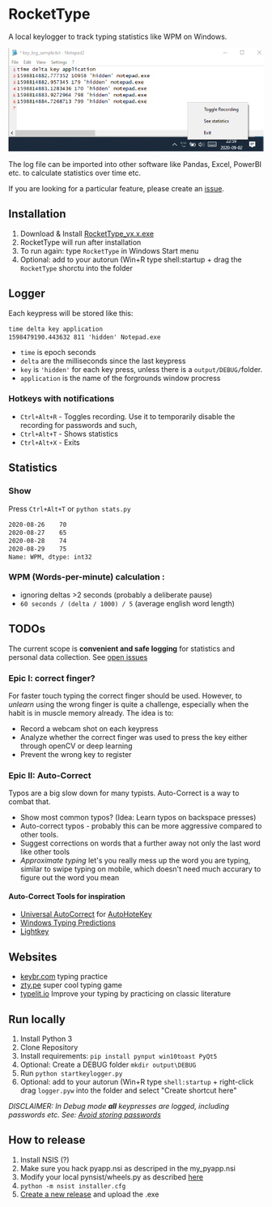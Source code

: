 # RocketType

A local keylogger to track typing statistics like WPM on Windows.

![RocketType Screenshot](https://github.com/janmechtel/rockettype/blob/master/website/key_log_sample.png?raw=true)

The log file can be imported into other software like Pandas, Excel, PowerBI etc. to calculate statistics over time etc.

If you are looking for a particular feature, please create an [issue](https://github.com/janmechtel/rockettype/issues).

## Installation

1. Download & Install [RocketType_vx.x.exe](https://github.com/janmechtel/rockettype/releases)
2. RocketType will run after installation
3. To run again: type `RocketType` in Windows Start menu
4. Optional: add to your autorun (Win+R type shell:startup + drag the `RocketType` shorctu into the folder

## Logger

Each keypress will be stored like this:
```
time delta key application
1598479190.443632 811 'hidden' Notepad.exe
```
- `time` is epoch seconds
- `delta` are the milliseconds since the last keypress
- `key` is `'hidden'` for each key press, unless there is a `output/DEBUG/`folder.
- `application` is the name of the forgrounds window procress

### Hotkeys with notifications
* `Ctrl+Alt+R` - Toggles recording. Use it to temporarily disable the recording for passwords and such,
* `Ctrl+Alt+T` - Shows statistics
* `Ctrl+Alt+X` - Exits

## Statistics

### Show

Press `Ctrl+Alt+T` or
`python stats.py`

```time
2020-08-26    70
2020-08-27    65
2020-08-28    74
2020-08-29    75
Name: WPM, dtype: int32
```

### WPM (Words-per-minute) calculation :
- ignoring deltas >2 seconds (probably a deliberate pause)
- `60 seconds / (delta / 1000) / 5` (average english word length)

## TODOs

The current scope is **convenient and safe logging** for statistics and personal data collection. See [open issues](https://github.com/janmechtel/rockettype/issues)

### Epic I: correct finger?

For faster touch typing the correct finger should be used. However, to _unlearn_ using the wrong finger is quite a challenge, especially when the habit is in muscle memory already. The idea is to:

- Record a webcam shot on each keypress
- Analyze whether the correct finger was used to press the key either through openCV or deep learning
- Prevent the wrong key to register

### Epic II: Auto-Correct

Typos are a big slow down for many typists. Auto-Correct is a way to combat that.

- Show most common typos? (Idea: Learn typos on backspace presses)
- Auto-correct typos - probably this can be more aggressive compared to other tools.
- Suggest corrections on words that a further away not only the last word like other tools
- _Approximate typing_ let's you really mess up the word you are typing, similar to swipe typing on mobile, which doesn't need much accurary to figure out the word you mean

####  Auto-Correct Tools for inspiration

- [Universal AutoCorrect](http://www.biancolo.com/blog/autocorrect/) for [AutoHoteKey](https://www.autohotkey.com/)
- [Windows Typing Predictions](https://www.howtogeek.com/429702/how-to-enable-text-prediction-for-a-hardware-keyboard-on-windows-10/)
- [Lightkey](https://www.lightkey.io)

## Websites

- [keybr.com](https://www.keybr.com/) typing practice
- [zty.pe](https://zty.pe/) super cool typing game
- [typelit.io](https://www.typelit.io/) Improve your typing by practicing on classic literature

## Run locally

1. Install Python 3
2. Clone Repository
3. Install requirements: `pip install pynput win10toast PyQt5`
4. Optional: Create a DEBUG folder `mkdir output\DEBUG`
5. Run `python startkeylogger.py`
6. Optional: add to your autorun (Win+R type `shell:startup` + right-click drag `logger.pyw` into the folder and select "Create shortcut here"

_DISCLAIMER: In Debug mode **all** keypresses are logged, including passwords etc. See: [Avoid storing passwords](https://github.com/janmechtel/rockettype/issues/6)_

## How to release

1. Install NSIS (?)
2. Make sure you hack pyapp.nsi as descriped in the my_pyapp.nsi
3. Modify your local pynsist/wheels.py as described [here](https://github.com/janmechtel/rockettype/issues/18#issuecomment-686708771)
3. `python -m nsist installer.cfg`
4. [Create a new release](https://github.com/janmechtel/rockettype/releases/new) and upload the .exe
